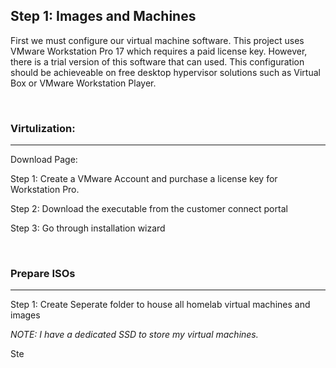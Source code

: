 ## Step 1: Images and Machines

First we must configure our virtual machine software. This project uses VMware Workstation Pro 17 which requires a paid license key. However, there is a trial version of this software that can used. This configuration should be achieveable on free desktop hypervisor solutions such as Virtual Box or VMware Workstation Player.

<br>

### Virtulization:
---
Download Page: 

Step 1: Create a VMware Account and purchase a license key for Workstation Pro.

Step 2: Download the executable from the customer connect portal

Step 3: Go through installation wizard

<br>

### Prepare ISOs
---
Step 1: Create Seperate folder to house all homelab virtual machines and images

_NOTE: I have a dedicated SSD to store my virtual machines._

Ste


